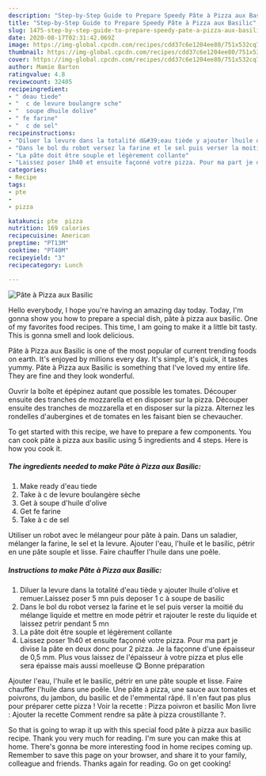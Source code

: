 ```yaml
---
description: "Step-by-Step Guide to Prepare Speedy Pâte à Pizza aux Basilic"
title: "Step-by-Step Guide to Prepare Speedy Pâte à Pizza aux Basilic"
slug: 1475-step-by-step-guide-to-prepare-speedy-pate-a-pizza-aux-basilic
date: 2020-08-17T02:31:42.069Z
image: https://img-global.cpcdn.com/recipes/cdd37c6e1204ee80/751x532cq70/pate-a-pizza-aux-basilic-photo-principale-de-la-recette.jpg
thumbnail: https://img-global.cpcdn.com/recipes/cdd37c6e1204ee80/751x532cq70/pate-a-pizza-aux-basilic-photo-principale-de-la-recette.jpg
cover: https://img-global.cpcdn.com/recipes/cdd37c6e1204ee80/751x532cq70/pate-a-pizza-aux-basilic-photo-principale-de-la-recette.jpg
author: Mamie Barton
ratingvalue: 4.8
reviewcount: 32405
recipeingredient:
- " deau tiede"
- "  c de levure boulangre sche"
- "  soupe dhuile dolive"
- " fe farine"
- "  c de sel"
recipeinstructions:
- "Diluer la levure dans la totalité d&#39;eau tiède y ajouter lhuile d&#39;olive et remuer.Laissez poser 5 mn puis deposer 1 c à soupe de basilic"
- "Dans le bol du robot versez la farine et le sel puis verser la moitié du mélange liquide et mettre en mode pétrir et rajouter le reste du liquide et laissez petrir pendant 5 mn"
- "La pâte doit être souple et légèrement collante"
- "Laissez poser 1h40 et ensuite façonné votre pizza. Pour ma part je divise la pâte en deux donc pour 2 pizza. Je la façonne d&#39;une épaisseur de 0,5 mm. Plus vous laissez de l&#39;épaisseur à votre pizza et plus elle sera épaisse mais aussi moelleuse 😋 Bonne préparation"
categories:
- Recipe
tags:
- pte
- 
- pizza

katakunci: pte  pizza 
nutrition: 169 calories
recipecuisine: American
preptime: "PT13M"
cooktime: "PT40M"
recipeyield: "3"
recipecategory: Lunch

---
```



![Pâte à Pizza aux Basilic](https://img-global.cpcdn.com/recipes/cdd37c6e1204ee80/751x532cq70/pate-a-pizza-aux-basilic-photo-principale-de-la-recette.jpg)

Hello everybody, I hope you're having an amazing day today. Today, I'm gonna show you how to prepare a special dish, pâte à pizza aux basilic. One of my favorites food recipes. This time, I am going to make it a little bit tasty. This is gonna smell and look delicious.

Pâte à Pizza aux Basilic is one of the most popular of current trending foods on earth. It's enjoyed by millions every day. It's simple, it's quick, it tastes yummy. Pâte à Pizza aux Basilic is something that I've loved my entire life. They are fine and they look wonderful.

Ouvrir la boîte et épépinez autant que possible les tomates. Découper ensuite des tranches de mozzarella et en disposer sur la pizza. Découper ensuite des tranches de mozzarella et en disposer sur la pizza. Alternez les rondelles d&#39;aubergines et de tomates en les faisant bien se chevaucher.


To get started with this recipe, we have to prepare a few components. You can cook pâte à pizza aux basilic using 5 ingredients and 4 steps. Here is how you cook it.

<!--inarticleads1-->

##### The ingredients needed to make Pâte à Pizza aux Basilic:

1. Make ready  d&#39;eau tiede
1. Take  à c de levure boulangère sèche
1. Get  à soupe d&#39;huile d&#39;olive
1. Get  fe farine
1. Take  à c de sel


Utiliser un robot avec le mélangeur pour pâte à pain. Dans un saladier, mélanger la farine, le sel et la levure. Ajouter l&#39;eau, l&#39;huile et le basilic, pétrir en une pâte souple et lisse. Faire chauffer l&#39;huile dans une poêle. 

<!--inarticleads2-->

##### Instructions to make Pâte à Pizza aux Basilic:

1. Diluer la levure dans la totalité d&#39;eau tiède y ajouter lhuile d&#39;olive et remuer.Laissez poser 5 mn puis deposer 1 c à soupe de basilic
1. Dans le bol du robot versez la farine et le sel puis verser la moitié du mélange liquide et mettre en mode pétrir et rajouter le reste du liquide et laissez petrir pendant 5 mn
1. La pâte doit être souple et légèrement collante
1. Laissez poser 1h40 et ensuite façonné votre pizza. Pour ma part je divise la pâte en deux donc pour 2 pizza. Je la façonne d&#39;une épaisseur de 0,5 mm. Plus vous laissez de l&#39;épaisseur à votre pizza et plus elle sera épaisse mais aussi moelleuse 😋 Bonne préparation


Ajouter l&#39;eau, l&#39;huile et le basilic, pétrir en une pâte souple et lisse. Faire chauffer l&#39;huile dans une poêle. Une pâte à pizza, une sauce aux tomates et poivrons, du jambon, du basilic et de l&#39;emmental râpé. Il n&#39;en faut pas plus pour préparer cette pizza ! Voir la recette : Pizza poivron et basilic Mon livre : Ajouter la recette Comment rendre sa pâte à pizza croustillante ?. 

So that is going to wrap it up with this special food pâte à pizza aux basilic recipe. Thank you very much for reading. I'm sure you can make this at home. There's gonna be more interesting food in home recipes coming up. Remember to save this page on your browser, and share it to your family, colleague and friends. Thanks again for reading. Go on get cooking!
